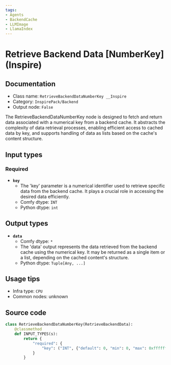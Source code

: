 ```yaml
---
tags:
- Agents
- BackendCache
- LLMImage
- LlamaIndex
---
```


# Retrieve Backend Data [NumberKey] (Inspire)
## Documentation
- Class name: `RetrieveBackendDataNumberKey __Inspire`
- Category: `InspirePack/Backend`
- Output node: `False`

The RetrieveBackendDataNumberKey node is designed to fetch and return data associated with a numerical key from a backend cache. It abstracts the complexity of data retrieval processes, enabling efficient access to cached data by key, and supports handling of data as lists based on the cache's content structure.
## Input types
### Required
- **`key`**
    - The 'key' parameter is a numerical identifier used to retrieve specific data from the backend cache. It plays a crucial role in accessing the desired data efficiently.
    - Comfy dtype: `INT`
    - Python dtype: `int`
## Output types
- **`data`**
    - Comfy dtype: `*`
    - The 'data' output represents the data retrieved from the backend cache using the numerical key. It may be returned as a single item or a list, depending on the cached content's structure.
    - Python dtype: `Tuple[Any, ...]`
## Usage tips
- Infra type: `CPU`
- Common nodes: unknown


## Source code
```python
class RetrieveBackendDataNumberKey(RetrieveBackendData):
    @classmethod
    def INPUT_TYPES(s):
        return {
            "required": {
                "key": ("INT", {"default": 0, "min": 0, "max": 0xffffffffffffffff}),
            }
        }

```
